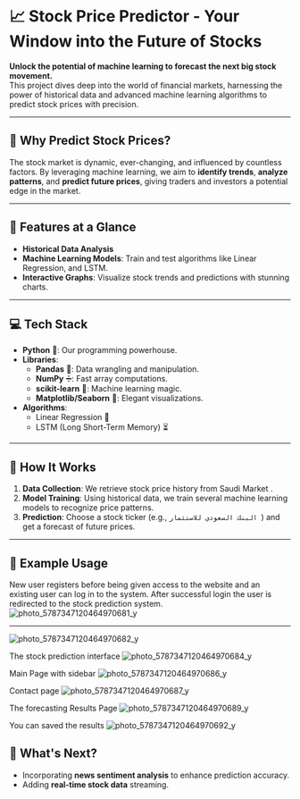 # 📈 Stock Price Predictor - Your Window into the Future of Stocks

**Unlock the potential of machine learning to forecast the next big stock movement.**  
This project dives deep into the world of financial markets, harnessing the power of historical data and advanced machine learning algorithms to predict stock prices with precision.

---

## 🔮 Why Predict Stock Prices?

The stock market is dynamic, ever-changing, and influenced by countless factors. By leveraging machine learning, we aim to **identify trends**, **analyze patterns**, and **predict future prices**, giving traders and investors a potential edge in the market.

---

## 🚀 Features at a Glance

- **Historical Data Analysis**
- **Machine Learning Models**: Train and test algorithms like Linear Regression, and LSTM.
- **Interactive Graphs**: Visualize stock trends and predictions with stunning charts.


---

## 💻 Tech Stack

- **Python** 🐍: Our programming powerhouse.
- **Libraries**:
  - **Pandas** 🐼: Data wrangling and manipulation.
  - **NumPy** ➗: Fast array computations.
  - **scikit-learn** 🤖: Machine learning magic.
  - **Matplotlib/Seaborn** 🎨: Elegant visualizations.
- **Algorithms**:
  - Linear Regression 🧠
  - LSTM (Long Short-Term Memory) ⏳

---

## 🧠 How It Works

1. **Data Collection**: We retrieve stock price history from Saudi Market .
2. **Model Training**: Using historical data, we train several machine learning models to recognize price patterns.
3. **Prediction**: Choose a stock ticker (e.g., `البنك السعودي للاستثمار `) and get a forecast of future prices.

---

## 🌟 Example Usage

New user registers before being given access to the website and an existing user can log in to the system. 
After successful login the user is redirected to the stock prediction system.
![photo_5787347120464970681_y](https://github.com/user-attachments/assets/0e01d907-9b0d-4271-9400-961b91882d3c)

---
![photo_5787347120464970682_y](https://github.com/user-attachments/assets/23b66e1f-c018-4dbc-9d35-2cef15e2d0b3)

The stock prediction interface
![photo_5787347120464970684_y](https://github.com/user-attachments/assets/fe8c96a9-f9b3-4c83-84e8-f9014d4ba15c)

Main Page with sidebar
![photo_5787347120464970686_y](https://github.com/user-attachments/assets/82663c2b-2415-448e-a0a2-095615a2a836)

Contact page
![photo_5787347120464970687_y](https://github.com/user-attachments/assets/1230a156-bb25-4bf7-af55-07f1186c75a1)

The forecasting Results Page
![photo_5787347120464970689_y](https://github.com/user-attachments/assets/8e004664-e90e-4799-b593-f7d5d4cfdc54)

You can saved the results
![photo_5787347120464970692_y](https://github.com/user-attachments/assets/c7c6720c-90e6-4937-adef-207282ca0b09)



## 🌱 What's Next?

- Incorporating **news sentiment analysis** to enhance prediction accuracy.
- Adding **real-time stock data** streaming.
